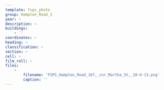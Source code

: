```yaml
---
template: fsps_photo
group: Hampton_Road_2
year: ~
description: ~
buildings:
    - ''
coordinates: ~
heading: ~
classification: ~
section: ~
cell: ~
film_roll: ~
files:
    -
        filename: 'FSPS_Hampton_Road_167,_cnr_Martha_St,_18-H-13.png'
        caption: ''
---
```

